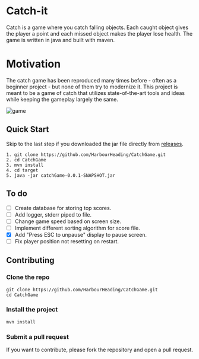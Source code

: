 # Catch-it

Catch is a game where you catch falling objects. Each caught object gives the player a point
and each missed object makes the player lose health. The game is written in java and
built with maven.

# Motivation

The catch game has been reproduced many times before - often as a beginner project - but none of them try to modernize it.
This project is meant to be a game of catch that utilizes state-of-the-art tools and ideas while keeping the gameplay largely the same.

![game](https://github.com/HarbourHeading/CatchGame/assets/69332989/3f50022d-11c5-4898-8cd2-0c74659820f8)

## Quick Start

Skip to the last step if you downloaded the jar file directly from [releases](https://github.com/HarbourHeading/catch-it/releases/latest).

```
1. git clone https://github.com/HarbourHeading/CatchGame.git
2. cd CatchGame
3. mvn install
4. cd target
5. java -jar catchGame-0.0.1-SNAPSHOT.jar
```

## To do

- [ ] Create database for storing top scores.
- [ ] Add logger, stderr piped to file.
- [ ] Change game speed based on screen size.
- [ ] Implement different sorting algorithm for score file.
- [X] Add "Press ESC to unpause" display to pause screen.
- [ ] Fix player position not resetting on restart.

## Contributing

### Clone the repo

```
git clone https://github.com/HarbourHeading/CatchGame.git
cd CatchGame
```

### Install the project

```
mvn install
```

### Submit a pull request
If you want to contribute, please fork the repository and open a pull request.

